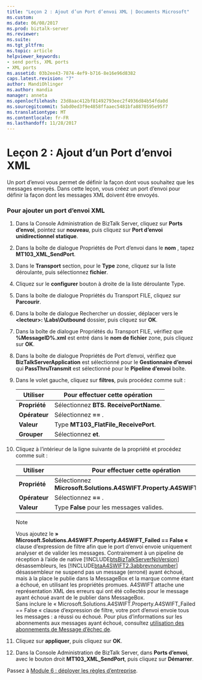 ```yaml
---
title: "Leçon 2 : Ajout d’un Port d’envoi XML | Documents Microsoft"
ms.custom: 
ms.date: 06/08/2017
ms.prod: biztalk-server
ms.reviewer: 
ms.suite: 
ms.tgt_pltfrm: 
ms.topic: article
helpviewer_keywords:
- send ports, XML ports
- XML ports
ms.assetid: 03b2ee43-7874-4ef9-b716-8e16e96d8382
caps.latest.revision: "7"
author: MandiOhlinger
ms.author: mandia
manager: anneta
ms.openlocfilehash: 23d8aac412bf81492793eec2f4936d84b54fda0d
ms.sourcegitcommit: 5abd0ed3f9e4858ffaaec5481bfa8878595e95f7
ms.translationtype: MT
ms.contentlocale: fr-FR
ms.lasthandoff: 11/28/2017
---
```

# <a name="lesson-2-adding-an-xml-send-port"></a>Leçon 2 : Ajout d’un Port d’envoi XML
Un port d’envoi vous permet de définir la façon dont vous souhaitez que les messages envoyés. Dans cette leçon, vous créez un port d’envoi pour définir la façon dont les messages XML doivent être envoyés.  
  
### <a name="to-add-an-xml-send-port"></a>Pour ajouter un port d’envoi XML  
  
1.  Dans la Console Administration de BizTalk Server, cliquez sur **Ports d’envoi**, pointez sur **nouveau**, puis cliquez sur **Port d’envoi unidirectionnel statique**.  
  
2.  Dans la boîte de dialogue Propriétés de Port d’envoi dans le **nom** , tapez **MT103_XML_SendPort**.  
  
3.  Dans le **Transport** section, pour le **Type** zone, cliquez sur la liste déroulante, puis sélectionnez **fichier**.  
  
4.  Cliquez sur le **configurer** bouton à droite de la liste déroulante Type.  
  
5.  Dans la boîte de dialogue Propriétés du Transport FILE, cliquez sur **Parcourir**.  
  
6.  Dans la boîte de dialogue Rechercher un dossier, déplacer vers le  **\<lecteur\>: \Labs\Outbound** dossier, puis cliquez sur **OK**.  
  
7.  Dans la boîte de dialogue Propriétés du Transport FILE, vérifiez que **%MessageID%.xml** est entré dans le **nom de fichier** zone, puis cliquez sur **OK**.  
  
8.  Dans la boîte de dialogue Propriétés de Port d’envoi, vérifiez que **BizTalkServerApplication** est sélectionné pour le **Gestionnaire d’envoi** qui **PassThruTransmit** est sélectionné pour le **Pipeline d’envoi** boîte.  
  
9. Dans le volet gauche, cliquez sur **filtres**, puis procédez comme suit :  
  
    |Utiliser|Pour effectuer cette opération|  
    |--------------|----------------|  
    |**Propriété**|Sélectionnez **BTS. ReceivePortName**.|  
    |**Opérateur**|Sélectionnez  **==** .|  
    |**Valeur**|Type **MT103_FlatFile_ReceivePort**.|  
    |**Grouper**|Sélectionnez **et**.|  
  
10. Cliquez à l’intérieur de la ligne suivante de la propriété et procédez comme suit :  
  
    |Utiliser|Pour effectuer cette opération|  
    |--------------|----------------|  
    |**Propriété**|Sélectionnez **Microsoft.Solutions.A4SWIFT.Property.A4SWIFT_Failed**|  
    |**Opérateur**|Sélectionnez  **==** .|  
    |**Valeur**|Type **False** pour les messages valides.|  
  
    > [!NOTE]
    >  Vous ajoutez le **» Microsoft.Solutions.A4SWIFT.Property.A4SWIFT_Failed == False «** clause d’expression de filtre afin que le port d’envoi envoie uniquement analyser et de valider les messages. Contrairement à un pipeline de réception à l’aide de native [!INCLUDE[btsBizTalkServerNoVersion](../../includes/btsbiztalkservernoversion-md.md)] désassembleurs, les [!INCLUDE[btaA4SWIFT2.3abbrevnonumber](../../includes/btaa4swift2-3abbrevnonumber-md.md)] désassembleur ne suspend pas un message (erroné) ayant échoué, mais à la place le publie dans la MessageBox et la marque comme étant a échoué, en utilisant les propriétés promues. A4SWIFT attache une représentation XML des erreurs qui ont été collectés pour le message ayant échoué avant de le publier dans MessageBox.  
    > Sans inclure le « Microsoft.Solutions.A4SWIFT.Property.A4SWIFT_Failed == False « clause d’expression de filtre, votre port d’envoi envoie tous les messages : a réussi ou échoué. Pour plus d’informations sur les abonnements aux messages ayant échoué, consultez [utilisation des abonnements de Message d’échec de](../../adapters-and-accelerators/accelerator-swift/working-with-failed-message-subscriptions.md).  
  
11. Cliquez sur **appliquer**, puis cliquez sur **OK**.  
  
12. Dans la Console Administration de BizTalk Server, dans **Ports d’envoi**, avec le bouton droit **MT103_XML_SendPort**, puis cliquez sur **Démarrer**.  
  
 Passez à [Module 6 : déployer les règles d’entreprise](../../adapters-and-accelerators/accelerator-swift/module-6-deploying-the-business-rules.md).